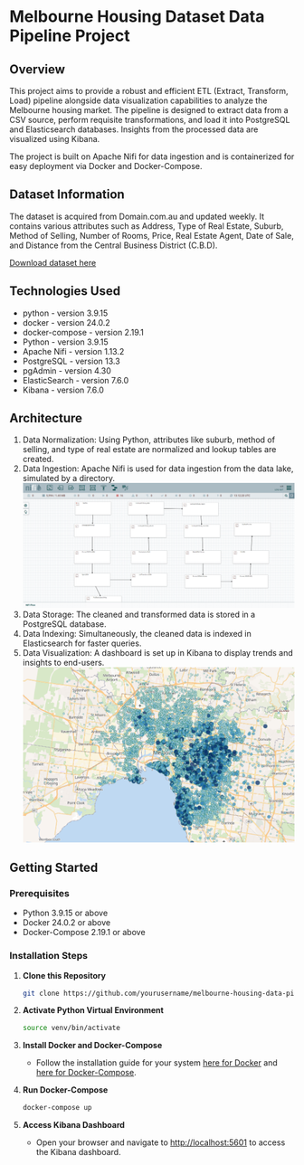 # Melbourne Housing Dataset Data Pipeline Project

## Overview

This project aims to provide a robust and efficient ETL (Extract, Transform, Load) pipeline alongside data visualization capabilities to analyze the Melbourne housing market. The pipeline is designed to extract data from a CSV source, perform requisite transformations, and load it into PostgreSQL and Elasticsearch databases. Insights from the processed data are visualized using Kibana.

The project is built on Apache Nifi for data ingestion and is containerized for easy deployment via Docker and Docker-Compose.

## Dataset Information

The dataset is acquired from Domain.com.au and updated weekly. It contains various attributes such as Address, Type of Real Estate, Suburb, Method of Selling, Number of Rooms, Price, Real Estate Agent, Date of Sale, and Distance from the Central Business District (C.B.D).

[Download dataset here](https://www.kaggle.com/datasets/anthonypino/melbourne-housing-market)

## Technologies Used

- python - version 3.9.15
- docker - version 24.0.2
- docker-compose - version 2.19.1
- Python - version 3.9.15
- Apache Nifi - version 1.13.2
- PostgreSQL - version 13.3
- pgAdmin - version 4.30
- ElasticSearch - version 7.6.0
- Kibana - version 7.6.0

## Architecture

1. Data Normalization: Using Python, attributes like suburb, method of selling, and type of real estate are normalized and lookup tables are created.
2. Data Ingestion: Apache Nifi is used for data ingestion from the data lake, simulated by a directory.
   ![Data Ingestion](./screenshots/nifi-canvas.png)
3. Data Storage: The cleaned and transformed data is stored in a PostgreSQL database.
4. Data Indexing: Simultaneously, the cleaned data is indexed in Elasticsearch for faster queries.
5. Data Visualization: A dashboard is set up in Kibana to display trends and insights to end-users.
   ![Kibana Dashboard](./screenshots/kibana-map.png)

## Getting Started

### Prerequisites
- Python 3.9.15 or above
- Docker 24.0.2 or above
- Docker-Compose 2.19.1 or above

### Installation Steps

1. **Clone this Repository**
    ```bash
    git clone https://github.com/yourusername/melbourne-housing-data-pipeline.git
    ```
2. **Activate Python Virtual Environment**
    ```bash
    source venv/bin/activate
    ```
3. **Install Docker and Docker-Compose**
    - Follow the installation guide for your system [here for Docker](https://docs.docker.com/get-docker/) and [here for Docker-Compose](https://docs.docker.com/compose/install/).

4. **Run Docker-Compose**
    ```bash
    docker-compose up
    ```
5. **Access Kibana Dashboard**
    - Open your browser and navigate to [http://localhost:5601](http://localhost:5601) to access the Kibana dashboard.
